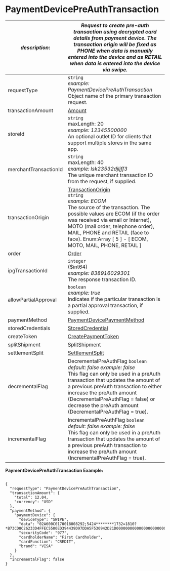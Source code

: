 
# PaymentDevicePreAuthTransaction

| *description*:   | *Request to create pre-auth transaction using decrypted card details from payment device. The transaction origin will be fixed as PHONE when data is manually entered into the device and as RETAIL when data is entered into the device via swipe.*|
|----|----|
| requestType |    ``` string ```  <br/>  *example: PaymentDevicePreAuthTransaction* <br/> Object name of the primary transaction request.|
| transactionAmount | [Amount](?path=docs/schemas-md/Amount.md)|
| storeId |    ``` string ```   <br/> maxLength: 20   <br/> *example: 12345500000* <br/> An optional outlet ID for clients that support multiple stores in the same app.|
| merchantTransactionId |    ``` string ```    <br/> maxLength: 40  <br/> *example: lsk23532djljff3* <br/>  The unique merchant transaction ID from the request, if supplied.|
| transactionOrigin |  [TransactionOrigin](?path=docs/schemas-md/TransactionOrigin.md)  <br/>  ``` string ```  <br/>  *example: ECOM*  <br/> The source of the transaction. The possible values are ECOM (if the order was received via email or Internet), MOTO (mail order, telephone order), MAIL, PHONE and RETAIL (face to face). Enum:Array [ 5 ] - [ ECOM, MOTO, MAIL, PHONE, RETAIL ]|
| order | [Order](?path=docs/schemas-md/Order.md)|
| ipgTransactionId |    ``` integer ``` <br/> ($int64)  <br/>  *example: 838916029301* <br/> The response transaction ID.|
| allowPartialApproval |    ``` boolean ```  <br/>  *example: true* <br/> Indicates if the particular transaction is a partial approval transaction, if supplied.|
| paymentMethod | [PaymentDevicePaymentMethod](?path=docs/schemas-md/PaymentDevicePaymentMethod.md)|
| storedCredentials | [StoredCredential](?path=docs/schemas-md/StoredCredential.md)|
| createToken | [CreatePaymentToken](?path=docs/schemas-md/CreatePaymentToken.md)|
| splitShipment | [SplitShipment](?path=docs/schemas-md/SplitShipment.md)|
| settlementSplit | [SettlementSplit](?path=docs/schemas-md/SettlementSplit.md)|
| decrementalFlag |  DecrementalPreAuthFlag  ``` boolean ```  <br/>  *default: false  example: false* <br/> This flag can only be used in a preAuth transaction that updates the amount of a previous preAuth transaction to either increase the preAuth amount (DecrementalPreAuthFlag = false) or  <br/> decrease the preAuth amount (DecrementalPreAuthFlag = true).|
| incrementalFlag |  IncrementalPreAuthFlag  ``` boolean ```  <br/> *default: false example: false* <br/> This flag can only be used in a preAuth transaction that updates the amount of a previous preAuth transaction to increase the preAuth amount (IncrementalPreAuthFlag = true).|   

**PaymentDevicePreAuthTransaction Example:**

```{r}

{
  "requestType": "PaymentDevicePreAuthTransaction",
  "transactionAmount": {
    "total": 12.04,
    "currency": "USD"
  },
  "paymentMethod": {
    "paymentDevice": {
      "deviceType": "SWIPE",
      "data": "02A600C0170018008292;5424********1732=1810?*B73CD8C26233D4FFEC5500ED394439D97DDA5F530942D21D0000000000000000000000000000000000000000363434543035353734326299492410027300000260DC03",
      "securityCode": "977",
      "cardholderName": "First Cardholder",
      "cardFunction": "CREDIT",
      "brand": "VISA"
    }
  },
  "incrementalFlag": false
}
``` 
